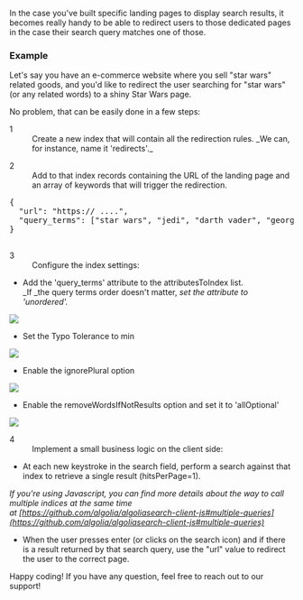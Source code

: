 In the case you've built specific landing pages to display search results, it becomes really handy to be able to redirect users to those dedicated pages in the case their search query matches one of those.

<section class="callout-yellow">

### Example

Let's say you have an e-commerce website where you sell "star wars" related goods, and you'd like to redirect the user searching for "star wars" (or any related words) to a shiny Star Wars page. 

</section>

No problem, that can be easily done in a few steps:

<dl>

<dt>1</dt>

<dd>Create a new index that will contain all the redirection rules. _We can, for instance, name it 'redirects'._</dd>

</dl>

<dl>

<dt>2</dt>

<dd>Add to that index records containing the URL of the landing page and an array of keywords that will trigger the redirection.</dd>

</dl>

<pre>{
  "url": "https:// ....",
  "query_terms": ["star wars", "jedi", "darth vader", "george lucas", "luke skywalker"]
}
	</pre>

<dl>

<dt>3</dt>

<dd>Configure the index settings:</dd>

</dl>

*   Add the 'query_terms' attribute to the attributesToIndex list.   
    _If _the query terms order doesn't matter, _set the attribute to 'unordered'._

![](https://s3.amazonaws.com/helpscout.net/docs/assets/557c2386e4b01a224b42b2b3/images/56961ae19033603f7da30506/file-phekJbVAy4.png)

*   <span style="background-color: initial;">Set the Typo Tolerance to min</span>

![](https://s3.amazonaws.com/helpscout.net/docs/assets/557c2386e4b01a224b42b2b3/images/56961f339033603f7da3052d/file-UqHM0ctdIt.png)

*   <span style="background-color: initial;">Enable the ignorePlural option</span>

![](https://s3.amazonaws.com/helpscout.net/docs/assets/557c2386e4b01a224b42b2b3/images/5696247cc69791436155e2ec/file-cf3q0nIqA0.png)  

*   Enable the removeWordsIfNotResults option and set it to 'allOptional'

![](https://s3.amazonaws.com/helpscout.net/docs/assets/557c2386e4b01a224b42b2b3/images/56962490c69791436155e2ed/file-6EeyZYqpr1.png)  

<dl>

<dt>4</dt>

<dd>Implement a small business logic on the client side:</dd>

</dl>

*   At each new keystroke in the search field, perform a search against that index to retrieve a single result (hitsPerPage=1).  

_If you're using Javascript, you can find more details about the way to call multiple indices at the same time at [https://github.com/algolia/algoliasearch-client-js#multiple-queries](https://github.com/algolia/algoliasearch-client-js#multiple-queries)_

*   When the user presses enter (or clicks on the search icon) and if there is a result returned by that search query, use the "url" value to redirect the user to the correct page. 

Happy coding! If you have any question, feel free to reach out to our support!